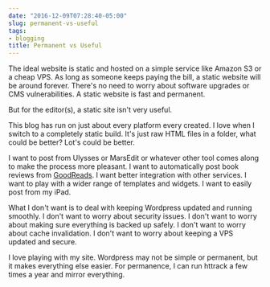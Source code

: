 ```yaml
---
date: "2016-12-09T07:28:40-05:00"
slug: permanent-vs-useful
tags:
- blogging
title: Permanent vs Useful
---
```


The ideal website is static and hosted on a simple service like Amazon S3 or a
cheap VPS. As long as someone keeps paying the bill, a static website will be
around forever. There's no need to worry about software upgrades or CMS
vulnerabilities. A static website is fast and permanent.

But for the editor(s), a static site isn't very useful.

This blog has run on just about every platform every created. I love when I
switch to a completely static build. It's just raw HTML files in a folder, what
could be better? Lot's could be better. 

I want to post from Ulysses or MarsEdit or whatever other tool comes along to
make the process more pleasant. I want to automatically post book reviews from [GoodReads](https://www.goodreads.com/user/show/1259384-jack-baty).
I want better integration with other services. I want to play with a wider range
of templates and widgets. I want to easily post from my iPad.

What I don't want is to deal with keeping Wordpress updated and running
smoothly. I don't want to worry about security issues. I don't want to worry
about making sure everything is backed up safely. I don't want to worry about
cache invalidation. I don't want to worry about keeping a VPS updated and secure.

I love playing with my site. Wordpress may not be simple or permanent, but it
makes everything else easier. For permanence, I can run httrack a few times a
year and mirror everything.




